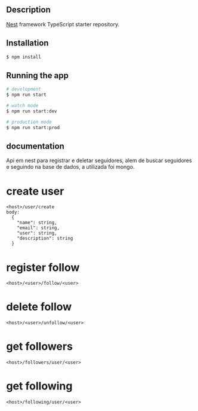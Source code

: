 
## Description

[Nest](https://github.com/nestjs/nest) framework TypeScript starter repository.

## Installation

```bash
$ npm install
```

## Running the app

```bash
# development
$ npm run start

# watch mode
$ npm run start:dev

# production mode
$ npm run start:prod
```

## documentation 

Api em nest para registrar e deletar seguidores, alem de buscar seguidores e seguindo na base de dados, a utilizada foi mongo.

# create user
    <host>/user/create
    body:
      {
        "name": string,
        "email": string,
        "user": string,
        "description": string
      }

# register follow
    <host>/<user>/follow/<user>

# delete follow
    <host>/<user>/unfollow/<user>

# get followers
    <host>/followers/user/<user>

# get following
    <host>/following/user/<user>

